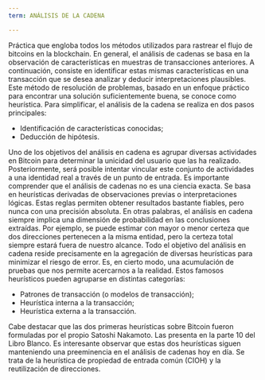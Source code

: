 ```yaml
---
term: ANÁLISIS DE LA CADENA

---
```

Práctica que engloba todos los métodos utilizados para rastrear el flujo de bitcoins en la blockchain. En general, el análisis de cadenas se basa en la observación de características en muestras de transacciones anteriores. A continuación, consiste en identificar estas mismas características en una transacción que se desea analizar y deducir interpretaciones plausibles. Este método de resolución de problemas, basado en un enfoque práctico para encontrar una solución suficientemente buena, se conoce como heurística. Para simplificar, el análisis de la cadena se realiza en dos pasos principales:


- Identificación de características conocidas;
- Deducción de hipótesis.

Uno de los objetivos del análisis en cadena es agrupar diversas actividades en Bitcoin para determinar la unicidad del usuario que las ha realizado. Posteriormente, será posible intentar vincular este conjunto de actividades a una identidad real a través de un punto de entrada. Es importante comprender que el análisis de cadenas no es una ciencia exacta. Se basa en heurísticas derivadas de observaciones previas o interpretaciones lógicas. Estas reglas permiten obtener resultados bastante fiables, pero nunca con una precisión absoluta. En otras palabras, el análisis en cadena siempre implica una dimensión de probabilidad en las conclusiones extraídas. Por ejemplo, se puede estimar con mayor o menor certeza que dos direcciones pertenecen a la misma entidad, pero la certeza total siempre estará fuera de nuestro alcance. Todo el objetivo del análisis en cadena reside precisamente en la agregación de diversas heurísticas para minimizar el riesgo de error. Es, en cierto modo, una acumulación de pruebas que nos permite acercarnos a la realidad. Estos famosos heurísticos pueden agruparse en distintas categorías:


- Patrones de transacción (o modelos de transacción);
- Heurística interna a la transacción;
- Heurística externa a la transacción.

Cabe destacar que las dos primeras heurísticas sobre Bitcoin fueron formuladas por el propio Satoshi Nakamoto. Las presenta en la parte 10 del Libro Blanco. Es interesante observar que estas dos heurísticas siguen manteniendo una preeminencia en el análisis de cadenas hoy en día. Se trata de la heurística de propiedad de entrada común (CIOH) y la reutilización de direcciones.